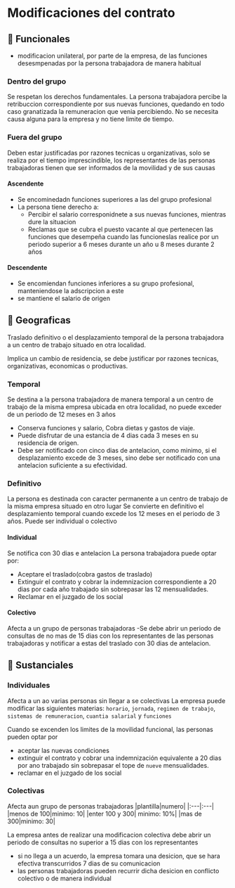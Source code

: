 # Modificaciones del contrato

## 🚨 Funcionales

- modificacion unilateral, por parte de la empresa, de las funciones desesmpenadas por la persona trabajadora de manera habitual

### Dentro del grupo

Se respetan los derechos fundamentales. La persona trabajadora percibe la retribuccion correspondiente por sus nuevas funciones, quedando en todo caso granatizada la remuneracion que venia percibiendo. No se necesita causa alguna para la empresa y no tiene limite de tiempo.

### Fuera del grupo

Deben estar justificadas por razones tecnicas u organizativas, solo se realiza por el tiempo imprescindible, los representantes de las personas trabajadoras tienen que ser informados de la movilidad y de sus causas

#### Ascendente
 - Se encominedadn funciones superiores a las del grupo profesional
 - La persona tiene derecho a:
    - Percibir el salario corresponidnete a sus nuevas funciones, mientras dure la situacion
    - Reclamas que se cubra el puesto vacante al que pertenecen las funciones que desempeña cuando las funcioneslas realice por un periodo superior a 6 meses durante un año u 8 meses durante 2 años


#### Descendente
- Se encomiendan funciones inferiores a su grupo profesional, manteniendose la adscripcion a este
- se mantiene el salario de origen

## 🚨 Geograficas

Traslado definitivo o el desplazamiento temporal de la persona trabajadora a un centro de trabajo situado en otra localidad.

Implica un cambio de residencia, se debe justificar por razones tecnicas, organizativas, economicas o productivas.

### Temporal

Se destina a la persona trabajadora de manera temporal a un centro de trabajo de la misma empresa ubicada en otra localidad, no puede exceder de un periodo de 12 meses en 3 años

- Conserva funciones y salario, Cobra dietas y gastos de viaje.
- Puede disfrutar de una estancia de 4 dias cada 3 meses en su residencia de origen.
- Debe ser notificado con cinco dias de antelacion, como minimo, si el desplazamiento excede de 3 meses, sino debe ser notificado con una antelacion suficiente a su efectividad.

### Definitivo

La persona es destinada con caracter permanente a un centro de trabajo de la misma empresa situado en otro lugar
Se convierte en definitivo el desplazamiento temporal cuando excede los 12 meses en el periodo de 3 años.
Puede ser individual o colectivo

#### Individual
Se notifica con 30 dias e antelacion
La persona trabajadora puede optar por:
- Aceptare el traslado(cobra gastos de traslado)
- Extinguir el contrato y cobrar la indemnizacion correspondiente a 20 dias por cada año trabajado sin sobrepasar las 12 mensualidades.
- Reclamar en el juzgado de los social

#### Colectivo
Afecta a un grupo de personas trabajadoras
-Se debe abrir un periodo de consultas de no mas de 15 dias con los representantes de las personas trabajadoras y notificar a estas del traslado con 30 dias de antelacion.

## 🚨 Sustanciales

### Individuales
Afecta a un ao varias personas sin llegar a se colectivas
La empresa puede modificar las siguientes materias: `horario`, `jornada`, `regimen de trabajo`, `sistemas de remuneracion`, `cuantia salarial` y `funciones`

Cuando se excenden los limites de la movilidad funcional, las personas pueden optar por
- aceptar las nuevas condiciones
- extinguir el contrato y cobrar una indemnización equivalente a 20 dias por ano trabajado sin sobrepasar el tope de `nueve` mensualidades.
- reclamar en el juzgado de los social

### Colectivas
Afecta aun grupo de personas trabajadoras
|plantilla|numero|
|:---|:---|
|menos de 100|minimo: 10|
|enter 100 y 300| minimo: 10%|
|mas de 300|minimo: 30|

La empresa antes de realizar una modificacion colectiva debe abrir un periodo de consultas no superior a 15 dias con los representantes
- si no llega a un acuerdo, la empresa tomara una desicion, que se hara efectiva transcurridos 7 dias de su comunicacion
- las personas trabajadoras pueden recurrir dicha desicion en conflicto colectivo o de manera individual